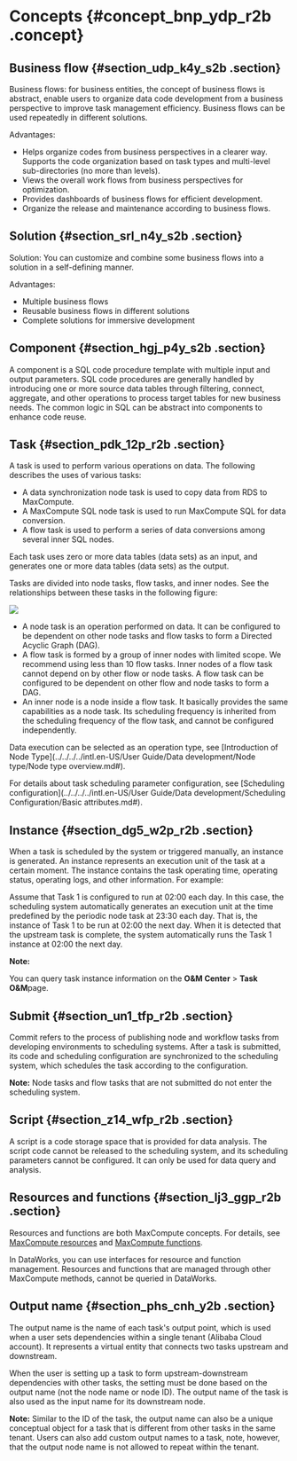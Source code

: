 # Concepts {#concept_bnp_ydp_r2b .concept}

## Business flow {#section_udp_k4y_s2b .section}

Business flows: for business entities, the concept of business flows is abstract, enable users to organize data code development from a business perspective to improve task management efficiency. Business flows can be used repeatedly in different solutions.

Advantages:

-   Helps organize codes from business perspectives in a clearer way. Supports the code organization based on task types and multi-level sub-directories \(no more than levels\).
-   Views the overall work flows from business perspectives for optimization.
-   Provides dashboards of business flows for efficient development.
-   Organize the release and maintenance according to business flows.

## Solution {#section_srl_n4y_s2b .section}

Solution: You can customize and combine some business flows into a solution in a self-defining manner.

Advantages:

-   Multiple business flows
-   Reusable business flows in different solutions
-   Complete solutions for immersive development

## Component {#section_hgj_p4y_s2b .section}

A component is a SQL code procedure template with multiple input and output parameters. SQL code procedures are generally handled by introducing one or more source data tables through filtering, connect, aggregate, and other operations to process target tables for new business needs. The common logic in SQL can be abstract into components to enhance code reuse.

## Task {#section_pdk_12p_r2b .section}

A task is used to perform various operations on data. The following describes the uses of various tasks:

-   A data synchronization node task is used to copy data from RDS to MaxCompute.
-   A MaxCompute SQL node task is used to run MaxCompute SQL for data conversion.
-   A flow task is used to perform a series of data conversions among several inner SQL nodes.

Each task uses zero or more data tables \(data sets\) as an input, and generates one or more data tables \(data sets\) as the output.

Tasks are divided into node tasks, flow tasks, and inner nodes. See the relationships between these tasks in the following figure:

![](http://static-aliyun-doc.oss-cn-hangzhou.aliyuncs.com/assets/img/16168/15366509968911_en-US.png)

-   A node task is an operation performed on data. It can be configured to be dependent on other node tasks and flow tasks to form a Directed Acyclic Graph \(DAG\).
-   A flow task is formed by a group of inner nodes with limited scope. We recommend using less than 10 flow tasks. Inner nodes of a flow task cannot depend on by other flow or node tasks. A flow task can be configured to be dependent on other flow and node tasks to form a DAG.
-   An inner node is a node inside a flow task. It basically provides the same capabilities as a node task. Its scheduling frequency is inherited from the scheduling frequency of the flow task, and cannot be configured independently.

Data execution can be selected as an operation type, see [Introduction of Node Type](../../../../intl.en-US/User Guide/Data development/Node type/Node type overview.md#).

For details about task scheduling parameter configuration, see [Scheduling configuration](../../../../intl.en-US/User Guide/Data development/Scheduling Configuration/Basic attributes.md#).

## Instance {#section_dg5_w2p_r2b .section}

When a task is scheduled by the system or triggered manually, an instance is generated. An instance represents an execution unit of the task at a certain moment. The instance contains the task operating time, operating status, operating logs, and other information. For example:

Assume that Task 1 is configured to run at 02:00 each day. In this case, the scheduling system automatically generates an execution unit at the time predefined by the periodic node task at 23:30 each day. That is, the instance of Task 1 to be run at 02:00 the next day. When it is detected that the upstream task is complete, the system automatically runs the Task 1 instance at 02:00 the next day.

**Note:** 

You can query task instance information on the **O&M Center** \> **Task O&M**page.

## Submit {#section_un1_tfp_r2b .section}

Commit refers to the process of publishing node and workflow tasks from developing environments to scheduling systems. After a task is submitted, its code and scheduling configuration are synchronized to the scheduling system, which schedules the task according to the configuration.

**Note:** Node tasks and flow tasks that are not submitted do not enter the scheduling system.

## Script {#section_z14_wfp_r2b .section}

A script is a code storage space that is provided for data analysis. The script code cannot be released to the scheduling system, and its scheduling parameters cannot be configured. It can only be used for data query and analysis.

## Resources and functions {#section_lj3_ggp_r2b .section}

Resources and functions are both MaxCompute concepts. For details, see [MaxCompute resources](https://www.alibabacloud.com/help/doc-detail/27822.htm) and [MaxCompute functions](https://www.alibabacloud.com/help/doc-detail/27823.htm).

In DataWorks, you can use interfaces for resource and function management. Resources and functions that are managed through other MaxCompute methods, cannot be queried in DataWorks.

## Output name {#section_phs_cnh_y2b .section}

The output name is the name of each task's output point, which is used when a user sets dependencies within a single tenant \(Alibaba Cloud account\). It represents a virtual entity that connects two tasks upstream and downstream.

When the user is setting up a task to form upstream-downstream dependencies with other tasks, the setting must be done based on the output name \(not the node name or node ID\). The output name of the task is also used as the input name for its downstream node.

**Note:** Similar to the ID of the task, the output name can also be a unique conceptual object for a task that is different from other tasks in the same tenant. Users can also add custom output names to a task, note, however, that the output node name is not allowed to repeat within the tenant.

